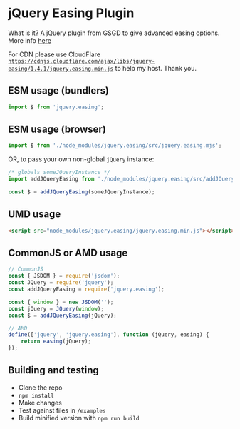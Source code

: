 # jQuery Easing Plugin

What is it? A jQuery plugin from GSGD to give advanced easing options. More info [here](http://gsgd.co.uk/sandbox/jquery/easing)

For CDN please use CloudFlare [`https://cdnjs.cloudflare.com/ajax/libs/jquery-easing/1.4.1/jquery.easing.min.js`](https://cdnjs.cloudflare.com/ajax/libs/jquery-easing/1.4.1/jquery.easing.min.js) to help my host. Thank you.

## ESM usage (bundlers)

```js
import $ from 'jquery.easing';
```

## ESM usage (browser)

```js
import $ from './node_modules/jquery.easing/src/jquery.easing.mjs';
```

OR, to pass your own non-global `jQuery` instance:

```js
/* globals someJQueryInstance */
import addJQueryEasing from './node_modules/jquery.easing/src/addJQueryEasing.mjs';

const $ = addJQueryEasing(someJQueryInstance);
```

## UMD usage

```html
<script src="node_modules/jquery.easing/jquery.easing.min.js"></script>
```

## CommonJS or AMD usage

```js
// CommonJS
const { JSDOM } = require('jsdom');
const JQuery = require('jquery');
const addJQueryEasing = require('jquery.easing');

const { window } = new JSDOM('');
const jQuery = JQuery(window);
const $ = addJQueryEasing(jQuery);

// AMD
define(['jquery', 'jquery.easing'], function (jQuery, easing) {
	return easing(jQuery);
});
```

## Building and testing

- Clone the repo
- `npm install`
- Make changes
- Test against files in `/examples`
- Build minified version with `npm run build`
